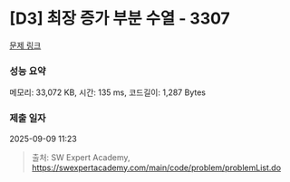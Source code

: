 # [D3] 최장 증가 부분 수열 - 3307 

[문제 링크](https://swexpertacademy.com/main/code/problem/problemDetail.do?contestProbId=AWBOKg-a6l0DFAWr) 

### 성능 요약

메모리: 33,072 KB, 시간: 135 ms, 코드길이: 1,287 Bytes

### 제출 일자

2025-09-09 11:23



> 출처: SW Expert Academy, https://swexpertacademy.com/main/code/problem/problemList.do